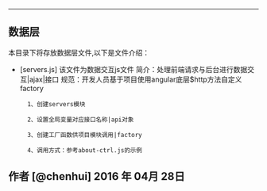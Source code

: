 ------

## 数据层

本目录下将存放数据层文件,以下是文件介绍：
- [servers.js] 该文件为数据交互js文件
	简介：处理前端请求与后台进行数据交互|ajax|接口
	规范：开发人员基于项目使用angular底层$http方法自定义factory
	
		1、创建servers模块
		
		2、设置全局变量对应接口名称|api对象
		
		3、创建工厂函数供项目模块调用|factory
		
		4、调用方式：参考about-ctrl.js的示例
	
作者 [@chenhui]
2016 年 04月 28日  
------